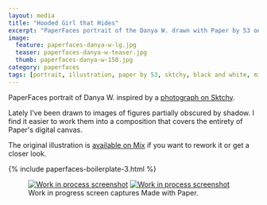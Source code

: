 ```yaml
---
layout: media
title: "Hooded Girl that Hides"
excerpt: "PaperFaces portrait of the Danya W. drawn with Paper by 53 on an iPad."
image: 
  feature: paperfaces-danya-w-lg.jpg
  teaser: paperfaces-danya-w-teaser.jpg
  thumb: paperfaces-danya-w-150.jpg
category: paperfaces
tags: [portrait, illustration, paper by 53, sktchy, black and white, mix]
---
```


PaperFaces portrait of Danya W. inspired by a [photograph on Sktchy](http://sktchy.com/NjZR3H).

Lately I've been drawn to images of figures partially obscured by shadow. I find it easier to work them into a composition that covers the entirety of Paper's digital canvas.

The original illustration is [available on Mix](https://mix.fiftythree.com/11098-Michael-Rose/799752/remixes) if you want to rework it or get a closer look.

{% include paperfaces-boilerplate-3.html %}

<figure class="half">
  <a href="{{ site.url }}/images/paperfaces-danya-w-process-1-lg.jpg"><img src="{{ site.url }}/images/paperfaces-danya-w-process-1-600.jpg" alt="Work in process screenshot"></a>
  <a href="{{ site.url }}/images/paperfaces-danya-w-process-2-lg.jpg"><img src="{{ site.url }}/images/paperfaces-danya-w-process-2-600.jpg" alt="Work in process screenshot"></a>
  <figcaption>Work in progress screen captures Made with Paper.</figcaption>
</figure>
